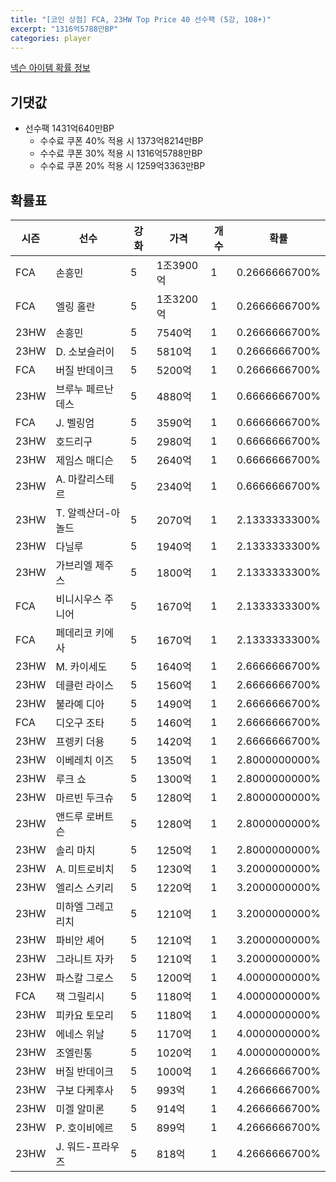 ```yaml
---
title: "[코인 상점] FCA, 23HW Top Price 40 선수팩 (5강, 108+)"
excerpt: "1316억5788만BP"
categories: player
---
```

[넥슨 아이템 확률 정보](http://iteminfo.nexon.com/probability/fco?sn=7603)

## 기댓값
- 선수팩 1431억640만BP
  - 수수료 쿠폰 40% 적용 시 1373억8214만BP
  - 수수료 쿠폰 30% 적용 시 1316억5788만BP
  - 수수료 쿠폰 20% 적용 시 1259억3363만BP


## 확률표

|시즌|선수|강화|가격|개수|확률|
|---|---|---|---|---|---|
|FCA|손흥민|5|1조3900억|1|0.2666666700%|
|FCA|엘링 홀란|5|1조3200억|1|0.2666666700%|
|23HW|손흥민|5|7540억|1|0.2666666700%|
|23HW|D. 소보슬러이|5|5810억|1|0.2666666700%|
|FCA|버질 반데이크|5|5200억|1|0.2666666700%|
|23HW|브루누 페르난데스|5|4880억|1|0.6666666700%|
|FCA|J. 벨링엄|5|3590억|1|0.6666666700%|
|23HW|호드리구|5|2980억|1|0.6666666700%|
|23HW|제임스 매디슨|5|2640억|1|0.6666666700%|
|23HW|A. 마칼리스테르|5|2340억|1|0.6666666700%|
|23HW|T. 알렉산더-아놀드|5|2070억|1|2.1333333300%|
|23HW|다닐루|5|1940억|1|2.1333333300%|
|23HW|가브리엘 제주스|5|1800억|1|2.1333333300%|
|FCA|비니시우스 주니어|5|1670억|1|2.1333333300%|
|FCA|페데리코 키에사|5|1670억|1|2.1333333300%|
|23HW|M. 카이세도|5|1640억|1|2.6666666700%|
|23HW|데클런 라이스|5|1560억|1|2.6666666700%|
|23HW|불라예 디아|5|1490억|1|2.6666666700%|
|FCA|디오구 조타|5|1460억|1|2.6666666700%|
|23HW|프렝키 더용|5|1420억|1|2.6666666700%|
|23HW|이베레치 이즈|5|1350억|1|2.8000000000%|
|23HW|루크 쇼|5|1300억|1|2.8000000000%|
|23HW|마르빈 두크슈|5|1280억|1|2.8000000000%|
|23HW|앤드루 로버트슨|5|1280억|1|2.8000000000%|
|23HW|솔리 마치|5|1250억|1|2.8000000000%|
|23HW|A. 미트로비치|5|1230억|1|3.2000000000%|
|23HW|엘리스 스키리|5|1220억|1|3.2000000000%|
|23HW|미하엘 그레고리치|5|1210억|1|3.2000000000%|
|23HW|파비안 셰어|5|1210억|1|3.2000000000%|
|23HW|그라니트 자카|5|1210억|1|3.2000000000%|
|23HW|파스칼 그로스|5|1200억|1|4.0000000000%|
|FCA|잭 그릴리시|5|1180억|1|4.0000000000%|
|23HW|피카요 토모리|5|1180억|1|4.0000000000%|
|23HW|에네스 위날|5|1170억|1|4.0000000000%|
|23HW|조엘린통|5|1020억|1|4.0000000000%|
|23HW|버질 반데이크|5|1000억|1|4.2666666700%|
|23HW|구보 다케후사|5|993억|1|4.2666666700%|
|23HW|미겔 알미론|5|914억|1|4.2666666700%|
|23HW|P. 호이비에르|5|899억|1|4.2666666700%|
|23HW|J. 워드-프라우즈|5|818억|1|4.2666666700%|
